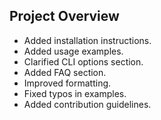 ## Project Overview
- Added installation instructions.
- Added usage examples.
- Clarified CLI options section.
- Added FAQ section.
- Improved formatting.
- Fixed typos in examples.
- Added contribution guidelines.
